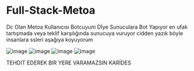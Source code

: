 # Full-Stack-Metoa

Dc Olan Metoa Kullanıcısı Botcuyum Dİye Sunuculara Bot Yapıyor
en ufak tartışmada veya teklif karşılığında sunucuya vuruyor
cidden yazık böyle insanlara ssleri aşağıya koyuyorum

![image](https://cdn.discordapp.com/attachments/1099239060326846515/1099241022468407316/shahametoa.png)
![image](https://cdn.discordapp.com/attachments/1099239060326846515/1099239871517818910/Screenshot_20230421-231749_Discord_1.jpg)
![image](https://cdn.discordapp.com/attachments/1099239060326846515/1099239896138387456/Screenshot_20230421-231749_Discord.jpg)
![image](https://cdn.discordapp.com/attachments/1099239060326846515/1099240168852029491/Screenshot_20230421-231749_Discord_1_1.jpg)

TEHDIT EDEREK BIR YERE VARAMAZSIN KARİDES
